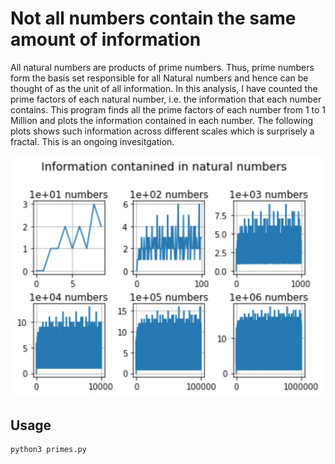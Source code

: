 # Not all numbers contain the same amount of information

All natural numbers are products of prime numbers. Thus, prime numbers form the basis set responsible for all Natural numbers and hence can be thought of as the unit of all information. In this analysis, I have counted the prime factors of each natural number, i.e. the information that each number contains. This program finds all the prime factors of each number from 1 to 1 Million and plots the information contained in each number. The following plots shows such information across different scales which is surprisely a fractal. This is an ongoing invesitgation.

![GitHub Logo](/prime_distribution.png)
## Usage
```bash
python3 primes.py
```


